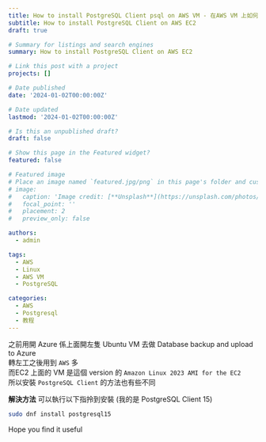 ```yaml
---
title: How to install PostgreSQL Client psql on AWS VM - 在AWS VM 上如何安裝 PostgreSQL Client
subtitle: How to install PostgreSQL Client on AWS EC2
draft: true

# Summary for listings and search engines
summary: How to install PostgreSQL Client on AWS EC2

# Link this post with a project
projects: []

# Date published
date: '2024-01-02T00:00:00Z'

# Date updated
lastmod: '2024-01-02T00:00:00Z'

# Is this an unpublished draft?
draft: false

# Show this page in the Featured widget?
featured: false

# Featured image
# Place an image named `featured.jpg/png` in this page's folder and customize its options here.
# image:
#   caption: 'Image credit: [**Unsplash**](https://unsplash.com/photos/CpkOjOcXdUY)'
#   focal_point: ''
#   placement: 2
#   preview_only: false

authors:
  - admin

tags:
  - AWS
  - Linux
  - AWS VM
  - PostgreSQL

categories:
  - AWS
  - Postgresql
  - 教程
---
```


之前用開 Azure 係上面開左隻 Ubuntu VM 去做 Database backup and upload to Azure  
轉左工之後用到 `AWS` 多  
而EC2 上面的 VM 是這個 version 的 `Amazon Linux 2023 AMI for the EC2`  
所以安裝 `PostgreSQL Client` 的方法也有些不同  

**解決方法**
可以執行以下指拎到安裝 (我的是 PostgreSQL Client 15)
```bash
sudo dnf install postgresql15
```

Hope you find it useful

